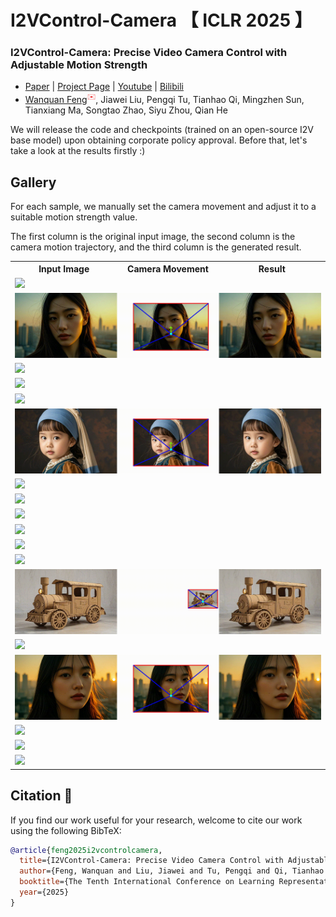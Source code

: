# I2VControl-Camera 【 ICLR 2025 】

### I2VControl-Camera: Precise Video Camera Control with Adjustable Motion Strength

- [Paper](https://arxiv.org/abs/2411.06525) | [Project Page](https://wanquanf.github.io/I2VControlCamera) | [Youtube](None) | [Bilibili](None)
-  [Wanquan Feng](https://wanquanf.github.io)<sup style="color: #ef4444">✉️</sup>, Jiawei Liu, Pengqi Tu, Tianhao Qi, Mingzhen Sun, Tianxiang Ma, Songtao Zhao, Siyu Zhou, Qian He

We will release the code and checkpoints (trained on an open-source I2V base model) upon obtaining corporate policy approval. Before that, let's take a look at the results firstly :)

## Gallery

For each sample, we manually set the camera movement and adjust it to a suitable motion strength value. 

The first column is the original input image, the second column is the camera motion trajectory, and the third column is the generated result.


<table>
  <tr>
    <th width=34% style="text-align:center">Input Image</th>
    <th width=32% style="text-align:center">Camera Movement</th>
    <th width=34% style="text-align:center">Result</th>
  </tr>
  <tr>
    <td colspan="3" ><img src="assets/007.gif"></td>
  </tr>
  <tr>
    <td colspan="3"><img src="assets/010.gif"></td>
  </tr>
  <tr>
    <td colspan="3"><img src="assets/001.gif"></td>
  </tr>
  <tr>
    <td colspan="3"><img src="assets/000.gif"></td>
  </tr>
  <tr>
    <td colspan="3"><img src="assets/002.gif"></td>
  </tr>
  <tr>
    <td colspan="3"><img src="assets/006.gif"></td>
  </tr>
  <tr>
    <td colspan="3"><img src="assets/015.gif"></td>
  </tr>
  <tr>
    <td colspan="3"><img src="assets/013.gif"></td>
  </tr>
  <tr>
    <td colspan="3"><img src="assets/012.gif"></td>
  </tr>
  <tr>
    <td colspan="3"><img src="assets/017.gif"></td>
  </tr>
  <tr>
    <td colspan="3"><img src="assets/011.gif"></td>
  </tr>
  <tr>
    <td colspan="3"><img src="assets/009.gif"></td>
  </tr>
  <tr>
    <td colspan="3"><img src="assets/008.gif"></td>
  </tr>
  <tr>
    <td colspan="3"><img src="assets/004.gif"></td>
  </tr>
  <tr>
    <td colspan="3"><img src="assets/014.gif"></td>
  </tr>
  <tr>
    <td colspan="3"><img src="assets/016.gif"></td>
  </tr>
  <tr>
    <td colspan="3"><img src="assets/003.gif"></td>
  </tr>
  <tr>
    <td colspan="3"><img src="assets/005.gif"></td>
  </tr>
</table>




## Citation 💖
If you find our work useful for your research, welcome to cite our work using the following BibTeX:
```bibtex
@article{feng2025i2vcontrolcamera,
  title={I2VControl-Camera: Precise Video Camera Control with Adjustable Motion Strength},
  author={Feng, Wanquan and Liu, Jiawei and Tu, Pengqi and Qi, Tianhao and Sun, Mingzhen and Ma, Tianxiang and Zhao, Songtao and Zhou, Siyu and He, Qian},
  booktitle={The Tenth International Conference on Learning Representations, (ICLR)},
  year={2025}
}
```
